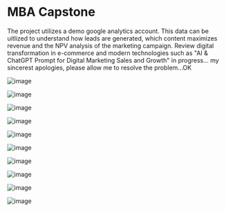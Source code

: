 # MBA Capstone

The project utilizes a demo google analytics account. This data can be uitlized to understand how leads are generated, which content maximizes revenue and the NPV analysis of the marketing campaign. 
Review digital transformation in e-commerce and modern technologies such as "AI & ChatGPT Prompt for Digital Marketing Sales and Growth"
in progress... my sincerest apologies, please allow me to resolve the problem...OK

![image](Slide1.JPG)

![image](Slide2.JPG)

![image](Slide3.JPG)

![image](Slide4.JPG)

![image](Slide5.JPG)

![image](Slide6.JPG)

![image](Slide7.JPG)

![image](Slide8.JPG)

![image](EthicsandExcellence.png)

![image](USCopyrightCertificate.png)
